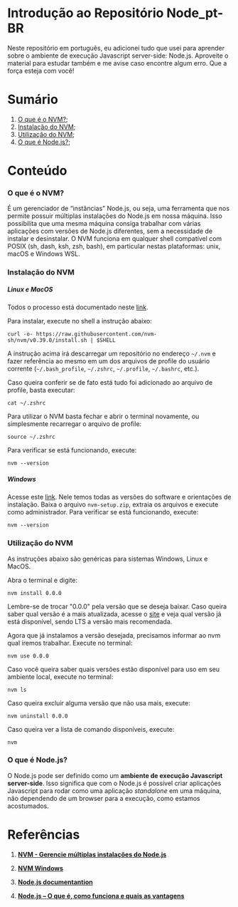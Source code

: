 # Introdução ao Repositório Node_pt-BR
Neste repositório em português, eu adicionei tudo que usei para aprender sobre o ambiente de execução Javascript server-side: Node.js. Aproveite o material para estudar também e me avise caso encontre algum erro. Que a força esteja com você!

# Sumário

1. [O que é o NVM?](#content0);
2. [Instalação do NVM](#content1);
3. [Utilização do NVM](#content2);
4. [O que é Node.js?](#content3);

# Conteúdo

### O que é o NVM?<a name="content0"></a>

É um gerenciador de “instâncias” Node.js, ou seja, uma ferramenta que nos permite possuir múltiplas instalações do Node.js em nossa máquina. Isso possibilita que uma mesma máquina consiga trabalhar com várias aplicações com versões de Node.js diferentes, sem a necessidade de instalar e desinstalar. O NVM funciona em qualquer shell compatível com POSIX (sh, dash, ksh, zsh, bash), em particular nestas plataformas: unix, macOS e Windows WSL.

### Instalação do NVM<a name="content1"></a>

##### Linux e MacOS

Todos o processo está documentado neste [link](https://github.com/nvm-sh/nvm#installation-and-update).

Para instalar, execute no shell a instrução abaixo:

```shell
curl -o- https://raw.githubusercontent.com/nvm-sh/nvm/v0.39.0/install.sh | $SHELL
```

A instrução acima irá descarregar um repositório no endereço `~/.nvm` e fazer referência ao mesmo em um dos arquivos de profile do usuário corrente (`~/.bash_profile`, `~/.zshrc`, `~/.profile`, `~/.bashrc`, etc.).

Caso queira conferir se de fato está tudo foi adicionado ao arquivo de profile, basta executar:

```shell
cat ~/.zshrc
```

Para utilizar o NVM basta fechar e abrir o terminal novamente, ou simplesmente recarregar o arquivo de profile:

```shell
source ~/.zshrc
```

Para verificar se está funcionando, execute:

```shell
nvm --version
```

##### Windows

Acesse este [link](https://github.com/coreybutler/nvm-windows/releases). Nele temos todas as versões do software e orientações de instalação. Baixa o arquivo `nvm-setup.zip`, extraia os arquivos e execute como administrador. Para verificar se está funcionando, execute:

```shell
nvm --version
```

### Utilização do NVM<a name="content2"></a>

As instruções abaixo são genéricas para sistemas Windows, Linux e MacOS.

Abra o terminal e digite:

```shell
nvm install 0.0.0
```

Lembre-se de trocar "0.0.0" pela versão que se deseja baixar. Caso queira saber qual versão é a mais atualizada, acesse o [site](https://nodejs.org/en) e veja qual versão já está disponível, sendo LTS a versão mais recomendada.

Agora que já instalamos a versão desejada, precisamos informar ao nvm qual iremos trabalhar. Execute no terminal:

```shell
nvm use 0.0.0
```

Caso você queira saber quais versões estão disponível para uso em seu ambiente local, execute no terminal:

```
nvm ls
```

Caso queira excluir alguma versão que não usa mais, execute:

```
nvm uninstall 0.0.0
```

Caso queira ver a lista de comando disponíveis, execute:

```shell
nvm
```

### O que é Node.js?<a name="content3"></a>

O Node.js pode ser definido como um **ambiente de execução Javascript server-side**. Isso significa que com o Node.js é possível criar aplicações Javascript para rodar como uma aplicação *standalone* em uma máquina, não dependendo de um browser para a execução, como estamos acostumados.

# Referências

1. [**NVM - Gerencie múltiplas instalações do Node.js**](https://fabiojanio.medium.com/nvm-gerencie-m%C3%BAltiplas-instala%C3%A7%C3%B5es-do-node-js-6fcd0f13aaf7)

2. [**NVM Windows**](https://github.com/coreybutler/nvm-windows/releases)

3. [**Node.js documentantion**](https://nodejs.org/en/docs)
4. [**Node.js – O que é, como funciona e quais as vantagens**](https://www.opus-software.com.br/index.html%3Fp=7232.html)



